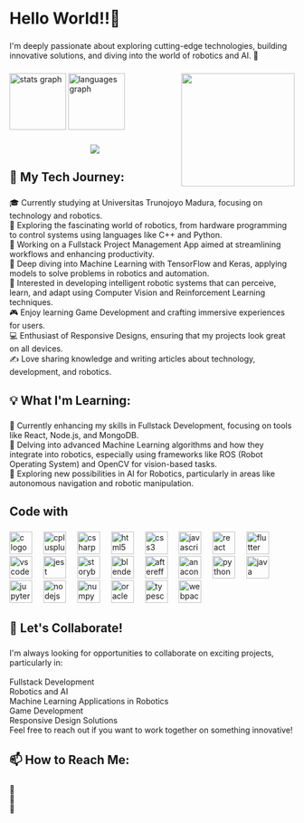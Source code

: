 <h1 align="left">Hello World!!👋</h1>

###

<p align="left">I'm deeply passionate about exploring cutting-edge technologies, building innovative solutions, and diving into the world of robotics and AI. 🚀</p>

###

<img align="right" height="200" src="https://github.com/CodeNoAya/CodeNoAya/blob/main/coding-typing.gif" />

###

<div align="left">
  <img src="https://github-readme-stats.vercel.app/api?username=CodeNoAya&hide_title=false&hide_rank=false&show_icons=true&include_all_commits=true&count_private=true&disable_animations=false&theme=dracula&locale=en&hide_border=false&order=1" height="100" alt="stats graph" />
  <img src="https://github-readme-stats.vercel.app/api/top-langs?username=CodeNoAya&locale=en&hide_title=false&layout=compact&card_width=320&langs_count=5&theme=dracula&hide_border=false&order=2" height="100" alt="languages graph" />
</div>

###

<div align="center">
  <img src="https://profile-counter.glitch.me/CodeNoAya/count.svg?" />
</div>

###

<h2 align="left">🌟 My Tech Journey:</h2>

###

<p align="left">🎓 Currently studying at Universitas Trunojoyo Madura, focusing on technology and robotics.<br>🤖 Exploring the fascinating world of robotics, from hardware programming to control systems using languages like C++ and Python.<br>🔭 Working on a Fullstack Project Management App aimed at streamlining workflows and enhancing productivity.<br>🧠 Deep diving into Machine Learning with TensorFlow and Keras, applying models to solve problems in robotics and automation.<br>🤖 Interested in developing intelligent robotic systems that can perceive, learn, and adapt using Computer Vision and Reinforcement Learning techniques.<br>🎮 Enjoy learning Game Development and crafting immersive experiences for users.<br>💻 Enthusiast of Responsive Designs, ensuring that my projects look great on all devices.<br>✍️ Love sharing knowledge and writing articles about technology, development, and robotics.</p>

###

<h2 align="left">💡 What I'm Learning:</h2>

###

<p align="left">🌱 Currently enhancing my skills in Fullstack Development, focusing on tools like React, Node.js, and MongoDB.<br>🤖 Delving into advanced Machine Learning algorithms and how they integrate into robotics, especially using frameworks like ROS (Robot Operating System) and OpenCV for vision-based tasks.<br>🚀 Exploring new possibilities in AI for Robotics, particularly in areas like autonomous navigation and robotic manipulation.</p>

###

<h2 align="left">Code with</h2>

###

<div align="left">
  <img src="https://cdn.jsdelivr.net/gh/devicons/devicon/icons/c/c-original.svg" height="40" alt="c logo" />
  <img width="12" />
  <img src="https://cdn.jsdelivr.net/gh/devicons/devicon/icons/cplusplus/cplusplus-original.svg" height="40" alt="cplusplus logo" />
  <img width="12" />
  <img src="https://cdn.jsdelivr.net/gh/devicons/devicon/icons/csharp/csharp-original.svg" height="40" alt="csharp logo" />
  <img width="12" />
  <img src="https://cdn.jsdelivr.net/gh/devicons/devicon/icons/html5/html5-original.svg" height="40" alt="html5 logo" />
  <img width="12" />
  <img src="https://cdn.jsdelivr.net/gh/devicons/devicon/icons/css3/css3-original.svg" height="40" alt="css3 logo" />
  <img width="12" />
  <img src="https://cdn.jsdelivr.net/gh/devicons/devicon/icons/javascript/javascript-original.svg" height="40" alt="javascript logo" />
  <img width="12" />
  <img src="https://cdn.jsdelivr.net/gh/devicons/devicon/icons/react/react-original.svg" height="40" alt="react logo" />
  <img width="12" />
  <img src="https://cdn.jsdelivr.net/gh/devicons/devicon/icons/flutter/flutter-original.svg" height="40" alt="flutter logo" />
  <img width="12" />
  <img src="https://cdn.jsdelivr.net/gh/devicons/devicon/icons/vscode/vscode-original.svg" height="40" alt="vscode logo" />
  <img width="12" />
  <img src="https://cdn.jsdelivr.net/gh/devicons/devicon/icons/jest/jest-plain.svg" height="40" alt="jest logo" />
  <img width="12" />
  <img src="https://cdn.jsdelivr.net/gh/devicons/devicon/icons/storybook/storybook-original.svg" height="40" alt="storybook logo" />
  <img width="12" />
  <img src="https://cdn.jsdelivr.net/gh/devicons/devicon/icons/blender/blender-original.svg" height="40" alt="blender logo" />
  <img width="12" />
  <img src="https://cdn.jsdelivr.net/gh/devicons/devicon/icons/aftereffects/aftereffects-original.svg" height="40" alt="aftereffects logo" />
  <img width="12" />
  <img src="https://cdn.jsdelivr.net/gh/devicons/devicon/icons/anaconda/anaconda-original.svg" height="40" alt="anaconda logo" />
  <img width="12" />
  <img src="https://cdn.jsdelivr.net/gh/devicons/devicon/icons/python/python-original.svg" height="40" alt="python logo" />
  <img width="12" />
  <img src="https://cdn.jsdelivr.net/gh/devicons/devicon/icons/java/java-original.svg" height="40" alt="java logo" />
  <img width="12" />
  <img src="https://cdn.jsdelivr.net/gh/devicons/devicon/icons/jupyter/jupyter-original.svg" height="40" alt="jupyter logo" />
  <img width="12" />
  <img src="https://cdn.jsdelivr.net/gh/devicons/devicon/icons/nodejs/nodejs-original.svg" height="40" alt="nodejs logo" />
  <img width="12" />
  <img src="https://cdn.jsdelivr.net/gh/devicons/devicon/icons/numpy/numpy-original.svg" height="40" alt="numpy logo" />
  <img width="12" />
  <img src="https://cdn.jsdelivr.net/gh/devicons/devicon/icons/oracle/oracle-original.svg" height="40" alt="oracle logo" />
  <img width="12" />
  <img src="https://cdn.jsdelivr.net/gh/devicons/devicon/icons/typescript/typescript-original.svg" height="40" alt="typescript logo" />
  <img width="12" />
  <img src="https://cdn.jsdelivr.net/gh/devicons/devicon/icons/webpack/webpack-original.svg" height="40" alt="webpack logo" />
</div>

###

<h2 align="left">🤝 Let's Collaborate!</h2>

###

<p align="left">I'm always looking for opportunities to collaborate on exciting projects, particularly in:<br><br>Fullstack Development<br>Robotics and AI<br>Machine Learning Applications in Robotics<br>Game Development<br>Responsive Design Solutions<br>Feel free to reach out if you want to work together on something innovative!</p>

###

<h2 align="left">📫 How to Reach Me:</h2>

###

<p align="left">📧<br>💼<br>📝</p>

###
